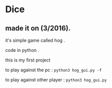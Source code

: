 # Dice

## made it on (3/2016).

it's simple game called hog .

code in python .

this is my first project 



to play against the pc       : `python3 hog_gui.py -f`

to play against other player : `python3 hog_gui.py`

